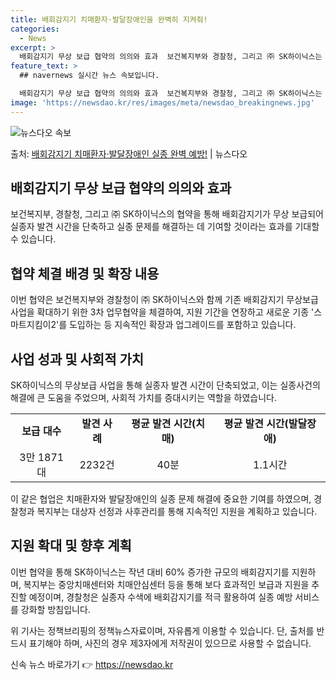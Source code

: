 ```yaml
---
title: 배회감지기 치매환자·발달장애인을 완벽히 지켜줘!
categories:
  - News
excerpt: >
  배회감지기 무상 보급 협약의 의의와 효과  보건복지부와 경찰청, 그리고 ㈜ SK하이닉스는 치매환자와 발달장애…
feature_text: >
  ## navernews 실시간 뉴스 속보입니다.

  배회감지기 무상 보급 협약의 의의와 효과  보건복지부와 경찰청, 그리고 ㈜ SK하이닉스는 치매환자와 발달장애…
image: 'https://newsdao.kr/res/images/meta/newsdao_breakingnews.jpg'
---
```


![뉴스다오 속보](https://newsdao.kr/res/images/meta/newsdao_breakingnews.jpg)

<p>출처: <a href="https://newsdao.kr/4648" rel="dofollow">배회감지기 치매환자·발달장애인 실종 완벽 예방!</a> | 뉴스다오</p>

<h2 data-ke-size="size26">배회감지기 무상 보급 협약의 의의와 효과</h2>
보건복지부, 경찰청, 그리고 ㈜ SK하이닉스의 협약을 통해 배회감지기가 무상 보급되어 실종자 발견 시간을 단축하고 실종 문제를 해결하는 데 기여할 것이라는 효과를 기대할 수 있습니다.

<h2 data-ke-size="size26">협약 체결 배경 및 확장 내용</h2>
이번 협약은 보건복지부와 경찰청이 ㈜ SK하이닉스와 함께 기존 배회감지기 무상보급 사업을 확대하기 위한 3차 업무협약을 체결하여, 지원 기간을 연장하고 새로운 기종 '스마트지킴이2'를 도입하는 등 지속적인 확장과 업그레이드를 포함하고 있습니다.

<h2 data-ke-size="size26">사업 성과 및 사회적 가치</h2>
SK하이닉스의 무상보급 사업을 통해 실종자 발견 시간이 단축되었고, 이는 실종사건의 해결에 큰 도움을 주었으며, 사회적 가치를 증대시키는 역할을 하였습니다.

<table>
    <tr>
        <td style="text-align: center; height: 17px;"><b>보급 대수</b></td>
        <td style="text-align: center; height: 17px;"><b>발견 사례</b></td>
        <td style="text-align: center; height: 17px;"><b>평균 발견 시간(치매)</b></td>
        <td style="text-align: center; height: 17px;"><b>평균 발견 시간(발달장애)</b></td>
    </tr>
    <tr>
        <td style="text-align: center; height: 17px;">3만 1871대</td>
        <td style="text-align: center; height: 17px;">2232건</td>
        <td style="text-align: center; height: 17px;">40분</td>
        <td style="text-align: center; height: 17px;">1.1시간</td>
    </tr>
</table>

이 같은 협업은 치매환자와 발달장애인의 실종 문제 해결에 중요한 기여를 하였으며, 경찰청과 복지부는 대상자 선정과 사후관리를 통해 지속적인 지원을 계획하고 있습니다.

<h2 data-ke-size="size26">지원 확대 및 향후 계획</h2>
이번 협약을 통해 SK하이닉스는 작년 대비 60% 증가한 규모의 배회감지기를 지원하며, 복지부는 중앙치매센터와 치매안심센터 등을 통해 보다 효과적인 보급과 지원을 추진할 예정이며, 경찰청은 실종자 수색에 배회감지기를 적극 활용하여 실종 예방 서비스를 강화할 방침입니다.

위 기사는 정책브리핑의 정책뉴스자료이며, 자유롭게 이용할 수 있습니다. 단, 출처를 반드시 표기해야 하며, 사진의 경우 제3자에게 저작권이 있으므로 사용할 수 없습니다. 

신속 뉴스 바로가기 👉 <a href="https://newsdao.kr" rel="dofollow">https://newsdao.kr</a>


